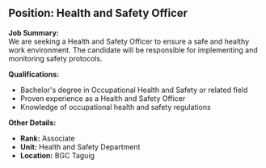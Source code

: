 ## Position: Health and Safety Officer <a name="job-23"></a>

**Job Summary:**  
We are seeking a Health and Safety Officer to ensure a safe and healthy work environment. The candidate will be responsible for implementing and monitoring safety protocols.

**Qualifications:**  
- Bachelor's degree in Occupational Health and Safety or related field
- Proven experience as a Health and Safety Officer
- Knowledge of occupational health and safety regulations

**Other Details:**
- **Rank:** Associate
- **Unit:** Health and Safety Department
- **Location:** BGC Taguig